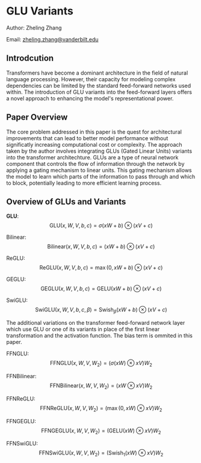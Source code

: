 # GLU Variants
Author: Zheling Zhang

Email: zheling.zhang@vanderbilt.edu

## Introdcution
Transformers have become a dominant architecture in the field of natural language processing. However, their capacity for modeling complex dependencies can be limited by the standard feed-forward networks used within. The introduction of GLU variants into the feed-forward layers offers a novel approach to enhancing the model's representational power.

## Paper Overview
The core problem addressed in this paper is the quest for architectural improvements that can lead to better model performance without significatly increasing computational cost or complexity. The approach taken by the author involves integrating GLUs (Gated Linear Units) variants into the transformer architechture. GLUs are a type of neural network component that controls the flow of information through the network by applying a gating mechanism to linear units. This gating mechanism allows the model to learn which parts of the information to pass through and which to block, potentially leading to more efficient learning process.

## Overview of GLUs and Variants

**GLU**:
$$\text{GLU}(x, W, V, b, c) = \sigma(xW + b) \otimes (xV + c)$$

Bilinear:
$$\text{Bilinear}(x, W, V, b, c) = (xW + b) \otimes (xV + c)$$

ReGLU:
$$\text{ReGLU}(x, W, V, b, c) = \max(0, xW + b) \otimes (xV + c)$$

GEGLU:
$$\text{GEGLU}(x, W, V, b, c) = \text{GELU}(xW + b) \otimes (xV + c)$$

SwiGLU:
$$\text{SwiGLU}(x, W, V, b, c, \beta) = \text{Swish}_\beta(xW + b) \otimes (xV + c)$$

The additional variations on the transformer feed-forward network layer which use GLU or one of its variants in place of the first linear transformation and the activation function. The bias term is ommited in this paper.

FFNGLU:
$$\text{FFNGLU}(x, W, V, W_2) = (\sigma(xW) \otimes xV)W_2$$

FFNBilinear:
$$\text{FFNBilinear}(x, W, V, W_2) = (xW \otimes xV)W_2$$

FFNReGLU:
$$\text{FFNReGLU}(x, W, V, W_2) = (\max(0, xW) \otimes xV)W_2$$

FFNGEGLU:
$$\text{FFNGEGLU}(x, W, V, W_2) = (\text{GELU}(xW) \otimes xV)W_2$$

FFNSwiGLU:
$$\text{FFNSwiGLU}(x, W, V, W_2) = (\text{Swish}_1(xW) \otimes xV)W_2$$




